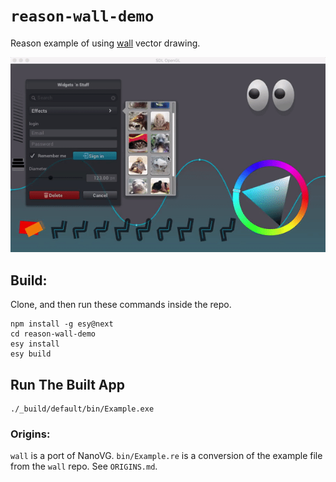 # `reason-wall-demo`

Reason example of using [wall](https://github.com/let-def/wall) vector drawing.

![Wall Demo](./Demo.gif)


## Build:
Clone, and then run these commands inside the repo.
```
npm install -g esy@next
cd reason-wall-demo
esy install
esy build
```

## Run The Built App
```
./_build/default/bin/Example.exe
```

### Origins:

`wall` is a port of NanoVG. `bin/Example.re` is a conversion of the example
file from the `wall` repo. See `ORIGINS.md`.


